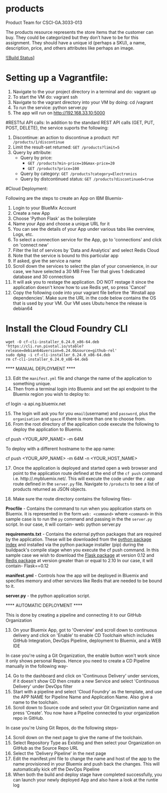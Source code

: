 # products
Product Team for CSCI-GA.3033-013

The products resource represents the store items that the customer can buy. They could be
categorized but they donʼt have to be for this assignment. They should have a unique id
(perhaps a SKU), a name, description, price, and others attributes like perhaps an image.

[![Build Status]](https://travis-ci.org/NYU-DevOps-Charlie-CSCI-GA-3033-013/products.svg?branch=master)

# Setting up a Vagrantfile:

1. Navigate to the your project directory in a terminal and do:
vagrant up
2. To start the VM do:
vagrant ssh
3. Navigate to the vagrant directory into your VM by doing:
cd /vagrant
4. To run the service:
python server.py
5. The app will run on
http://192.168.33.10:5000

#RESTful API calls:
In addition to the standard REST API calls (GET, PUT, POST, DELETE), the service suports the following:

1. Discontinue: an action to discontinue a product:
`PUT /products/1/discontinue`
2. Limit the result-set returned:
`GET /products?limit=5`
3. Query by attribute: 
    * Query by price:  
        * `GET /products?min-price=10&max-price=20`
        * `GET /products?price=100`
    * Query by category: `GET /products?category=Electronics`
    * Query by distcontinued status: `GET /products?discontinued=true`

#Cloud Deployment:

Following are the steps to create an App on IBM Bluemix-

1. Login to your BlueMix Account
2. Create a new App
3. Choose 'Python Flask' as the boilerplate
4. Name your App and choose a unique URL for it
5. You can see the details of your App under various tabs like overview, Logs, etc.
6. To select a connection service for the App, go to 'connections' and click on 'connect new'
7. Filter the list of services by 'Data and Analytics' and select Redis Cloud
8. Note that the service is bound to this particular app
9. If asked, give the service a name
10. Scroll down the services to select the plan of your convenience, in our case, we have selected a 30 MB Free Tier that gives 1 dedicated database and 30 connections
11. It will ask you to restage the application. DO NOT restage it since the application doesn't know how to use Redis yet, so press 'Cancel'
12. Copy the following code into your vagrant file before the '#install app dependencies'. Make sure the URL in the code below contains the OS that is used by your VM.
    Our VM uses Ubutu hence the release is debian64

# Install the Cloud Foundry CLI
    wget -O cf-cli-installer_6.24.0_x86-64.deb 'https://cli.run.pivotal.io/stable?release=debian64&version=6.24.0&source=github-rel'
    sudo dpkg -i cf-cli-installer_6.24.0_x86-64.deb
    rm cf-cli-installer_6.24.0_x86-64.deb


**** MANUAL DEPLOYMENT ****

13. Edit the `manifest.yml` file and change the name of the application to something unique.
14. Then from a terminal login into Bluemix and set the api endpoint to the Bluemix region you wish to deploy to:

cf login -a api.ng.bluemix.net

15. The login will ask you for you `email`(username) and `password`, plus the `organisation` and `space` if there is more than one to choose from.
16. From the root directory of the application code execute the following to deploy the application to Bluemix.

 cf push <YOUR_APP_NAME> -m 64M

To deploy with a different hostname to the app name:

cf push <YOUR_APP_NAME> -m 64M -n <YOUR_HOST_NAME>

17. Once the application is deployed and started open a web browser and point to the application route defined at the end of the `cf push` command i.e. http://<APP NAME>.mybluemix.net/. This will execute the code under the `/` app route defined in the `server.py` file. Navigate to `/products` to see a list of products returned as JSON objects.

18. Make sure the route directory contains the following files-

 **Procfile** - Contains the command to run when you application starts on Bluemix. It is represented in the form `web: <command>` where `<command>` in this sample case is to run the `py` command and passing in the the `server.py` script.
In our case, it will contain- web: python server.py

**requirements.txt** - Contains the external python packages that are required by the application. These will be downloaded from the [python package index](https://pypi.python.org/pypi/) and installed via the python package installer (pip) during the buildpack's compile stage when you execute the cf push command. In this sample case we wish to download the [Flask package](https://pypi.python.org/pypi/Flask) at version 0.12 and [Redis package](https://pypi.python.org/pypi/Redis) at version greater than or equal to 2.10
In our case, it will contain- Flask==0.12

**manifest.yml** - Controls how the app will be deployed in Bluemix and specifies memory and other services like Redis that are needed to be bound to it.

**server.py** - the python application script.

**** AUTOMATIC DEPLOYMENT ****

This is done by creating a pipeline and connecting it to our GitHub Organization

13. On your Bluemix App, got to 'Overview' and scroll down to continuous delivery and click on 'Enable' to enable CD Toolchain which includes GitHub Integration, DevOps Pipeline, deployment to Bluemix, and a WEB IDE

In case you're using a Git Organization, the enable button won't work since it only shows personal Repos. Hence you need to create a CD Pipeline manually in the following way-

14. Go to the dashboard and click on 'Continuous Delivery' under services, if it doesn't show CD then create a new Service and select 'Continuous Delivery' under DevOps filter
15. Start with a pipeline and select 'Cloud Foundry' as the template, and use the APP NAME for Pipeline Name and Application Name. Also give a name to the toolchain.
16. Scroll down to Source code and select your Git Organization name and press 'Create'. You now have a Pipeline
connected to your organization repo in GitHub.


In case you're Using Git Repos, do the following steps-

14. Scroll down on the next page to give the name of the toolchain.
15. Select Repository Type as Existing and then select your Organization on GitHub as the Source Repo URL
16. Select the 'Delivery Pipeline' in the next page
17. Edit the manifest.yml file to change the name and host of the app to the name provisioned in your Bluemix and push back the changes. This will automatically kick off the DevOps Pipeline
18. When both the build and deploy stage have completed successfully, you can launch your newly deployed App and also have a look at the runtie log



